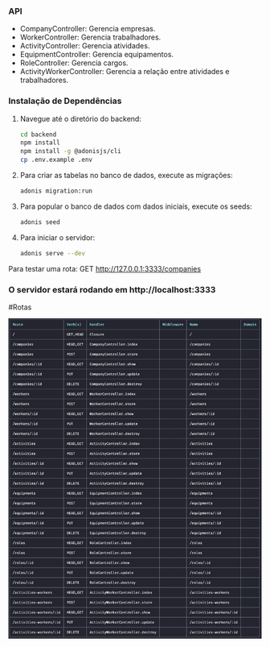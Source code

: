 ### API

- CompanyController: Gerencia empresas.
- WorkerController: Gerencia trabalhadores.
- ActivityController: Gerencia atividades.
- EquipmentController: Gerencia equipamentos.
- RoleController: Gerencia cargos.
- ActivityWorkerController: Gerencia a relação entre atividades e trabalhadores.

### Instalação de Dependências

1. Navegue até o diretório do backend:
   ```sh
   cd backend
   npm install
   npm install -g @adonisjs/cli
   cp .env.example .env
   ```

2. Para criar as tabelas no banco de dados, execute as migrações:

   ```sh 
   adonis migration:run
   ```
3. Para popular o banco de dados com dados iniciais, execute os seeds:
    ```sh 
    adonis seed 
    ```
4. Para iniciar o servidor:
   ```sh 
   adonis serve --dev
   ```
Para testar uma rota: GET http://127.0.0.1:3333/companies
### O servidor estará rodando em http://localhost:3333

#Rotas

![](../frontend/images/routes.png)

